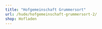 ```yaml
---
title: "Hofgemeinschaft Grummersort"
url: /hude/hofgemeinschaft-grummersort-2/
shop: Hofladen
---
```

